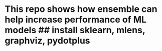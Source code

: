 # This repo shows how ensemble can help increase performance of ML models ## install sklearn, mlens, graphviz, pydotplus